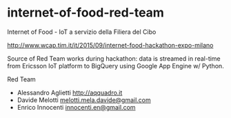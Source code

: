 # internet-of-food-red-team
Internet of Food - IoT a servizio della Filiera del Cibo

http://www.wcap.tim.it/it/2015/09/internet-food-hackathon-expo-milano

Source of Red Team works during hackathon: data is streamed in real-time from Ericsson IoT platform to BigQuery using Google App Engine w/ Python.

Red Team

- Alessandro Aglietti http://aqquadro.it
- Davide Melotti <melotti.mela.davide@gmail.com>
- Enrico Innocenti <innocenti.en@gmail.com>
